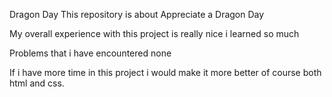 Dragon Day
This repository is about Appreciate a Dragon Day

My overall experience with this project is really nice i learned so much

Problems that i have encountered none 

If i have more time in this project i would make it more better of course both html and css.
